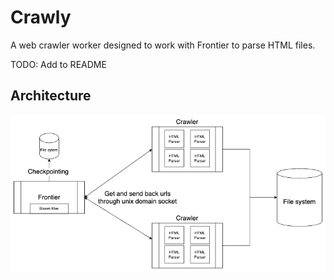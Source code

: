 # Crawly

A web crawler worker designed to work with Frontier to parse HTML files.

TODO: Add to README

## Architecture
![alt text](webcrawler.drawio.png)
